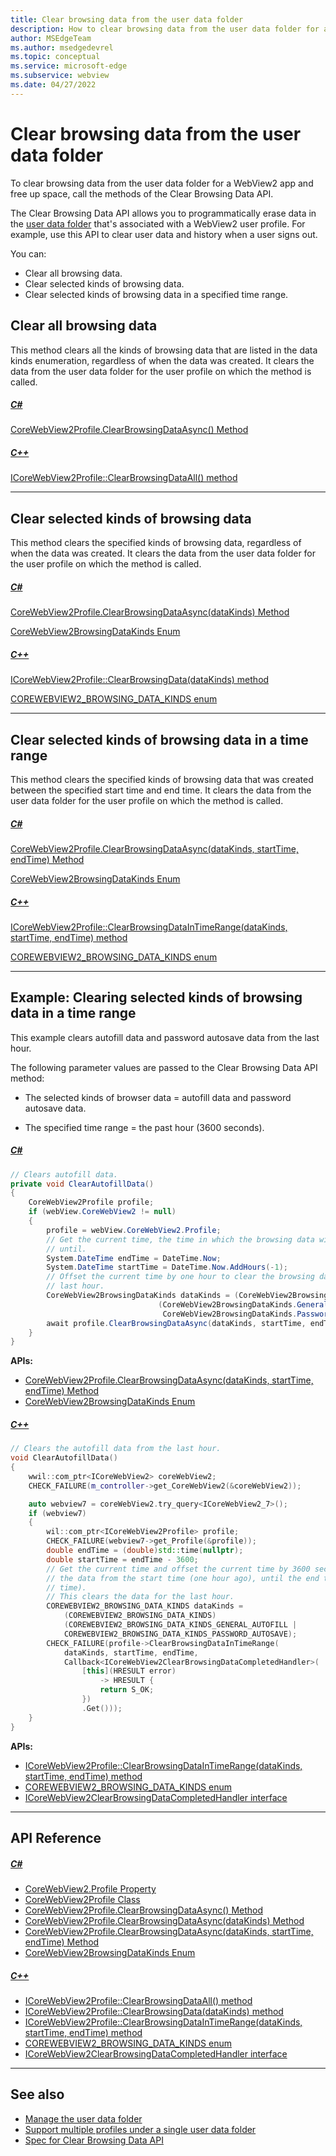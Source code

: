 ```yaml
---
title: Clear browsing data from the user data folder
description: How to clear browsing data from the user data folder for a WebView2 app to free up space.
author: MSEdgeTeam
ms.author: msedgedevrel
ms.topic: conceptual
ms.service: microsoft-edge
ms.subservice: webview
ms.date: 04/27/2022
---
```

# Clear browsing data from the user data folder

To clear browsing data from the user data folder for a WebView2 app and free up space, call the methods of the Clear Browsing Data API.

The Clear Browsing Data API allows you to programmatically erase data in the [user data folder](user-data-folder.md) that's associated with a WebView2 user profile.  For example, use this API to clear user data and history when a user signs out.

You can:
*  Clear all browsing data.
*  Clear selected kinds of browsing data.
*  Clear selected kinds of browsing data in a specified time range.


<!-- ====================================================================== -->
## Clear all browsing data

This method clears all the kinds of browsing data that are listed in the data kinds enumeration, regardless of when the data was created.  It clears the data from the user data folder for the user profile on which the method is called.


<!-- ------------------------------ -->

##### [C#](#tab/csharp)

[CoreWebView2Profile.ClearBrowsingDataAsync() Method](/dotnet/api/microsoft.web.webview2.core.corewebview2profile.clearbrowsingdataasync#microsoft-web-webview2-core-corewebview2profile-clearbrowsingdataasync)


<!-- ------------------------------ -->

##### [C++](#tab/cpp)

[ICoreWebView2Profile::ClearBrowsingDataAll() method](/microsoft-edge/webview2/reference/win32/icorewebview2experimentalprofile4#clearbrowsingdataall)


---

<!-- end of tab-set -->


<!-- ====================================================================== -->
## Clear selected kinds of browsing data

This method clears the specified kinds of browsing data, regardless of when the data was created.  It clears the data from the user data folder for the user profile on which the method is called.


<!-- ------------------------------ -->

##### [C#](#tab/csharp)

[CoreWebView2Profile.ClearBrowsingDataAsync(dataKinds) Method](/dotnet/api/microsoft.web.webview2.core.corewebview2profile.clearbrowsingdataasync#microsoft-web-webview2-core-corewebview2profile-clearbrowsingdataasync(microsoft-web-webview2-core-corewebview2browsingdatakinds))

[CoreWebView2BrowsingDataKinds Enum](/dotnet/api/microsoft.web.webview2.core.corewebview2browsingdatakinds)


<!-- ------------------------------ -->

##### [C++](#tab/cpp)

[ICoreWebView2Profile::ClearBrowsingData(dataKinds) method](/microsoft-edge/webview2/reference/win32/icorewebview2experimentalprofile4#clearbrowsingdata)

[COREWEBVIEW2_BROWSING_DATA_KINDS enum](/microsoft-edge/webview2/reference/win32/icorewebview2experimentalcompositioncontroller4#corewebview2_browsing_data_kinds)

---

<!-- end of tab-set -->


<!-- ====================================================================== -->
## Clear selected kinds of browsing data in a time range

This method clears the specified kinds of browsing data that was created between the specified start time and end time.  It clears the data from the user data folder for the user profile on which the method is called.


<!-- ------------------------------ -->

##### [C#](#tab/csharp)

[CoreWebView2Profile.ClearBrowsingDataAsync(dataKinds, startTime, endTime) Method](/dotnet/api/microsoft.web.webview2.core.corewebview2profile.clearbrowsingdataasync#microsoft-web-webview2-core-corewebview2profile-clearbrowsingdataasync(microsoft-web-webview2-core-corewebview2browsingdatakinds-system-datetime-system-datetime))

[CoreWebView2BrowsingDataKinds Enum](/dotnet/api/microsoft.web.webview2.core.corewebview2browsingdatakinds)


<!-- ------------------------------ -->

##### [C++](#tab/cpp)

[ICoreWebView2Profile::ClearBrowsingDataInTimeRange(dataKinds, startTime, endTime) method](/microsoft-edge/webview2/reference/win32/icorewebview2experimentalprofile4#clearbrowsingdataintimerange)

[COREWEBVIEW2_BROWSING_DATA_KINDS enum](/microsoft-edge/webview2/reference/win32/icorewebview2experimentalcompositioncontroller4#corewebview2_browsing_data_kinds)

---

<!-- end of tab-set -->


<!-- ====================================================================== -->
## Example: Clearing selected kinds of browsing data in a time range

This example clears autofill data and password autosave data from the last hour.

The following parameter values are passed to the Clear Browsing Data API method:

*  The selected kinds of browser data = autofill data and password autosave data.

*  The specified time range = the past hour (3600 seconds).


<!-- ------------------------------ -->

##### [C#](#tab/csharp)

```csharp
// Clears autofill data.
private void ClearAutofillData()
{
    CoreWebView2Profile profile;
    if (webView.CoreWebView2 != null)
    {
        profile = webView.CoreWebView2.Profile;
        // Get the current time, the time in which the browsing data will be cleared
        // until.
        System.DateTime endTime = DateTime.Now;
        System.DateTime startTime = DateTime.Now.AddHours(-1);
        // Offset the current time by one hour to clear the browsing data from the
        // last hour.
        CoreWebView2BrowsingDataKinds dataKinds = (CoreWebView2BrowsingDataKinds)
                                 (CoreWebView2BrowsingDataKinds.GeneralAutofill | 
                                  CoreWebView2BrowsingDataKinds.PasswordAutosave);
        await profile.ClearBrowsingDataAsync(dataKinds, startTime, endTime);
    }
}
```

**APIs:**

* [CoreWebView2Profile.ClearBrowsingDataAsync(dataKinds, startTime, endTime) Method](/dotnet/api/microsoft.web.webview2.core.corewebview2profile.clearbrowsingdataasync#microsoft-web-webview2-core-corewebview2profile-clearbrowsingdataasync(microsoft-web-webview2-core-corewebview2browsingdatakinds-system-datetime-system-datetime))
* [CoreWebView2BrowsingDataKinds Enum](/dotnet/api/microsoft.web.webview2.core.corewebview2browsingdatakinds)


<!-- ------------------------------ -->

##### [C++](#tab/cpp)

```cpp
// Clears the autofill data from the last hour.
void ClearAutofillData()
{
    wwil::com_ptr<ICoreWebView2> coreWebView2;
    CHECK_FAILURE(m_controller->get_CoreWebView2(&coreWebView2));

    auto webview7 = coreWebView2.try_query<ICoreWebView2_7>();
    if (webview7)
    {
        wil::com_ptr<ICoreWebView2Profile> profile;
        CHECK_FAILURE(webview7->get_Profile(&profile));
        double endTime = (double)std::time(nullptr);
        double startTime = endTime - 3600;
        // Get the current time and offset the current time by 3600 seconds to clear
        // the data from the start time (one hour ago), until the end time (present 
        // time).
        // This clears the data for the last hour.
        COREWEBVIEW2_BROWSING_DATA_KINDS dataKinds = 
            (COREWEBVIEW2_BROWSING_DATA_KINDS)
            (COREWEBVIEW2_BROWSING_DATA_KINDS_GENERAL_AUTOFILL |
            COREWEBVIEW2_BROWSING_DATA_KINDS_PASSWORD_AUTOSAVE);
        CHECK_FAILURE(profile->ClearBrowsingDataInTimeRange(
            dataKinds, startTime, endTime,
            Callback<ICoreWebView2ClearBrowsingDataCompletedHandler>(
                [this](HRESULT error)
                    -> HRESULT {
                    return S_OK;
                })
                .Get()));
    }
}
```

**APIs:**

* [ICoreWebView2Profile::ClearBrowsingDataInTimeRange(dataKinds, startTime, endTime) method](/microsoft-edge/webview2/reference/win32/icorewebview2experimentalprofile4#clearbrowsingdataintimerange)
* [COREWEBVIEW2_BROWSING_DATA_KINDS enum](/microsoft-edge/webview2/reference/win32/icorewebview2experimentalcompositioncontroller4#corewebview2_browsing_data_kinds)
* [ICoreWebView2ClearBrowsingDataCompletedHandler interface](/microsoft-edge/webview2/reference/win32/icorewebview2experimentalclearbrowsingdatacompletedhandler)

---

<!-- end of tab-set -->


<!-- ====================================================================== -->
## API Reference


<!-- ------------------------------ -->

##### [C#](#tab/csharp)

* [CoreWebView2.Profile Property](/dotnet/api/microsoft.web.webview2.core.corewebview2.profile)
* [CoreWebView2Profile Class](/dotnet/api/microsoft.web.webview2.core.corewebview2profile)
* [CoreWebView2Profile.ClearBrowsingDataAsync() Method](/dotnet/api/microsoft.web.webview2.core.corewebview2profile.clearbrowsingdataasync#microsoft-web-webview2-core-corewebview2profile-clearbrowsingdataasync)
* [CoreWebView2Profile.ClearBrowsingDataAsync(dataKinds) Method](/dotnet/api/microsoft.web.webview2.core.corewebview2profile.clearbrowsingdataasync#microsoft-web-webview2-core-corewebview2profile-clearbrowsingdataasync(microsoft-web-webview2-core-corewebview2browsingdatakinds))
* [CoreWebView2Profile.ClearBrowsingDataAsync(dataKinds, startTime, endTime) Method](/dotnet/api/microsoft.web.webview2.core.corewebview2profile.clearbrowsingdataasync#microsoft-web-webview2-core-corewebview2profile-clearbrowsingdataasync(microsoft-web-webview2-core-corewebview2browsingdatakinds-system-datetime-system-datetime))
* [CoreWebView2BrowsingDataKinds Enum](/dotnet/api/microsoft.web.webview2.core.corewebview2browsingdatakinds)


<!-- ------------------------------ -->

##### [C++](#tab/cpp)

* [ICoreWebView2Profile::ClearBrowsingDataAll() method](/microsoft-edge/webview2/reference/win32/icorewebview2experimentalprofile4#clearbrowsingdataall)
* [ICoreWebView2Profile::ClearBrowsingData(dataKinds) method](/microsoft-edge/webview2/reference/win32/icorewebview2experimentalprofile4#clearbrowsingdata)
* [ICoreWebView2Profile::ClearBrowsingDataInTimeRange(dataKinds, startTime, endTime) method](/microsoft-edge/webview2/reference/win32/icorewebview2experimentalprofile4#clearbrowsingdataintimerange)
* [COREWEBVIEW2_BROWSING_DATA_KINDS enum](/microsoft-edge/webview2/reference/win32/icorewebview2experimentalcompositioncontroller4#corewebview2_browsing_data_kinds)
* [ICoreWebView2ClearBrowsingDataCompletedHandler interface](/microsoft-edge/webview2/reference/win32/icorewebview2experimentalclearbrowsingdatacompletedhandler)

---

<!-- end of tab-set -->


<!-- ====================================================================== -->
## See also

* [Manage the user data folder](user-data-folder.md)
* [Support multiple profiles under a single user data folder](multi-profile-support.md)
* [Spec for Clear Browsing Data API](https://github.com/MicrosoftEdge/WebView2Feedback/blob/main/specs/ClearBrowsingData.md)
